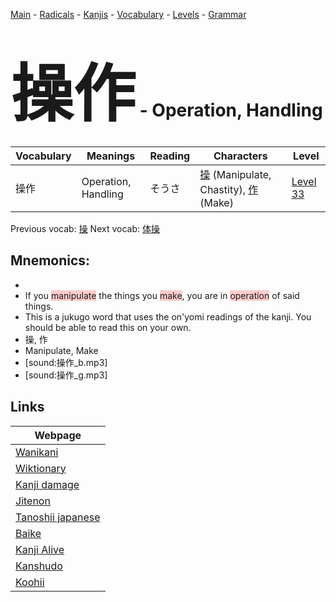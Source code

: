<style> bigfont {font-size: 100px}</style>
[Main](../README.md) -
[Radicals](../radicals.md) -
[Kanjis](../kanjis.md) -
[Vocabulary](../vocabulary.md) -
[Levels](../levels.md) -
[Grammar](../grammar.md)
# <bigfont> 操作</bigfont> - Operation, Handling 

| Vocabulary | Meanings | Reading | Characters | Level |
| --- | --- | --- | --- | --- |
| 操作 | Operation, Handling | そうさ |  [操](../kanjis/操.md) (Manipulate, Chastity), [作](../kanjis/作.md) (Make) | [Level 33](../levels/wk_level33.md) |

Previous vocab: [操](操.md) Next vocab: [体操](体操.md) 

## Mnemonics:

* 
* If you <span style="background-color:#ffcccb"> manipulate</span> the things you <span style="background-color:#ffcccb"> make</span>, you are in <span style="background-color:#ffcccb"> operation</span> of said things.
* This is a jukugo word that uses the on'yomi readings of the kanji. You should be able to read this on your own.
* 操, 作
* Manipulate, Make
* [sound:操作_b.mp3]
* [sound:操作_g.mp3]


## Links 

| Webpage |
| --- |
| [Wanikani          ](https://www.wanikani.com/kanji/操作) |
| [Wiktionary        ](https://en.wiktionary.org/wiki/操作) |
| [Kanji damage      ](http://www.kanjidamage.com/kanji/search?utf8=✓&q=操作) |
| [Jitenon           ](https://jitenon.com/kanji/操作) |
| [Tanoshii japanese ](https://www.tanoshiijapanese.com/dictionary/kanji.cfm?k=操作) |
| [Baike             ](https://baike.baidu.com/item/操作) |
| [Kanji Alive       ](https://app.kanjialive.com/操作) |
| [Kanshudo          ](https://www.kanshudo.com/searchmn?q=操作) |
| [Koohii            ](https://kanji.koohii.com/study/kanji/操作) |
